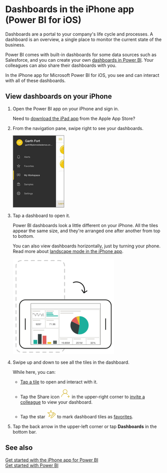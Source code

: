 <properties 
   pageTitle="Dashboards in the iPhone app (Power BI for iOS)"
   description="Dashboards in the iPhone app (Power BI for iOS)"
   services="powerbi" 
   documentationCenter="" 
   authors="maggiesMSFT" 
   manager="mblythe" 
   editor=""
   tags=""/>
 
<tags
   ms.service="powerbi"
   ms.devlang="NA"
   ms.topic="article"
   ms.tgt_pltfrm="NA"
   ms.workload="powerbi"
   ms.date="11/13/2015"
   ms.author="maggies"/>

# Dashboards in the iPhone app (Power BI for iOS)  

Dashboards are a portal to your company's life cycle and processes. A dashboard is an overview, a single place to monitor the current state of the business. 


Power BI comes with built-in dashboards for some data sources such as Salesforce, and you can create your own [dashboards in Power BI](powerbi-service-dashboards.md). Your colleagues can also share their dashboards with you.

In the iPhone app for Microsoft Power BI for iOS, you see and can interact with all of these dashboards.

## View dashboards on your iPhone  
1.  Open the Power BI app on your iPhone and sign in.

    Need to [download the iPad app](http://go.microsoft.com/fwlink/?LinkId=522062) from the Apple App Store?

2.  From the navigation pane, swipe right to see your dashboards.

     ![](media/powerbi-mobile-dashboards-in-the-iphone-app/PBI_iPh_Nav.png)

3.  Tap a dashboard to open it.  


    Power BI dashboards look a little different on your iPhone. All the tiles appear the same size, and they're arranged one after another from top to bottom.

    You can also view dashboards horizontally, just by turning your phone. Read more about [landscape mode in the iPhone app](http://blogs.msdn.com/b/powerbi/archive/2015/11/02/enjoy-the-landscape-with-the-power-bi-iphone-app.aspx).

    ![](media/powerbi-mobile-dashboards-in-the-iphone-app/PBI_iPh_Landscape.png)

5.  Swipe up and down to see all the tiles in the dashboard.

    While here, you can:

    -   [Tap a tile](powerbi-mobile-tiles-in-the-iphone-app.md) to open and interact with it.

    -   Tap the Share icon ![](media/powerbi-mobile-dashboards-in-the-iphone-app/PBI_iPhShareIcon.png) in the upper-right corner to [invite a colleague](powerbi-mobile-share-a-dashboard-from-the-iphone-app.md) to view your dashboard.
    -   Tap the star ![](media/powerbi-mobile-dashboards-in-the-iphone-app/PBI_iPh_FaveIcon.png) to mark dashboard tiles as [favorites](powerbi-mobile-favorites-in-the-iphone-app.md).  


6.  Tap the back arrow in the upper-left corner or tap **Dashboards** in the bottom bar.

## See also  
[Get started with the iPhone app for Power BI](powerbi-mobile-ipad-app-get-started.md)  
[Get started with Power BI](powerbi-service-get-started.md)  